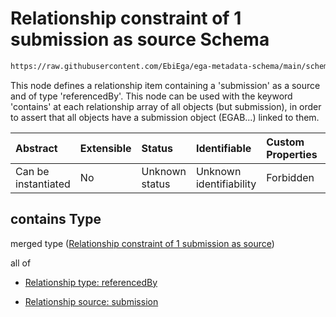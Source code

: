 # Relationship constraint of 1 submission as source Schema

```txt
https://raw.githubusercontent.com/EbiEga/ega-metadata-schema/main/schemas/EGA.study.json#/properties/studyRelationships/contains
```

This node defines a relationship item containing a 'submission' as a source and of type 'referencedBy'. This node can be used with the keyword 'contains' at each relationship array of all objects (but submission), in order to assert that all objects have a submission object (EGAB...) linked to them.

| Abstract            | Extensible | Status         | Identifiable            | Custom Properties | Additional Properties | Access Restrictions | Defined In                                                                 |
| :------------------ | :--------- | :------------- | :---------------------- | :---------------- | :-------------------- | :------------------ | :------------------------------------------------------------------------- |
| Can be instantiated | No         | Unknown status | Unknown identifiability | Forbidden         | Allowed               | none                | [EGA.study.json\*](../../../schemas/EGA.study.json "open original schema") |

## contains Type

merged type ([Relationship constraint of 1 submission as source](ega-19-properties-study-relationships-relationship-constraint-of-1-submission-as-source.md))

all of

*   [Relationship type: referencedBy](ega-12-definitions-relationship-type-referencedby.md "check type definition")

*   [Relationship source: submission](ega-12-definitions-relationship-source-submission.md "check type definition")
